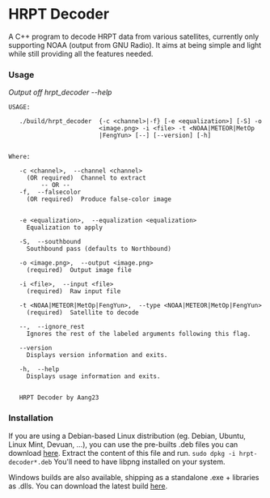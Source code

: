 # HRPT Decoder

A C++ program to decode HRPT data from various satellites, currently only supporting NOAA (output from GNU Radio). It aims at being simple and light while still providing all the features needed.

### Usage
*Output off hrpt_decoder --help*

```
USAGE: 

   ./build/hrpt_decoder  {-c <channel>|-f} [-e <equalization>] [-S] -o
                         <image.png> -i <file> -t <NOAA|METEOR|MetOp
                         |FengYun> [--] [--version] [-h]


Where: 

   -c <channel>,  --channel <channel>
     (OR required)  Channel to extract
         -- OR --
   -f,  --falsecolor
     (OR required)  Produce false-color image


   -e <equalization>,  --equalization <equalization>
     Equalization to apply

   -S,  --southbound
     Southbound pass (defaults to Northbound)

   -o <image.png>,  --output <image.png>
     (required)  Output image file

   -i <file>,  --input <file>
     (required)  Raw input file

   -t <NOAA|METEOR|MetOp|FengYun>,  --type <NOAA|METEOR|MetOp|FengYun>
     (required)  Satellite to decode

   --,  --ignore_rest
     Ignores the rest of the labeled arguments following this flag.

   --version
     Displays version information and exits.

   -h,  --help
     Displays usage information and exits.


   HRPT Decoder by Aang23
```

### Installation

If you are using a Debian-based Linux distribution (eg. Debian, Ubuntu, Linux Mint, Devuan, ...), you can use the pre-builts .deb files you can download [here](https://gitlab.altillimity.com/altillimity/hrpt-decoder/-/jobs/artifacts/master/download?job=build-deb). Extract the content of this file and run.
```sudo dpkg -i hrpt-decoder*.deb```
You'll need to have libpng installed on your system.

Windows builds are also available, shipping as a standalone .exe + libraries as .dlls. You can download the latest build [here](https://gitlab.altillimity.com/altillimity/hrpt-decoder/-/jobs/artifacts/master/download?job=build-win).